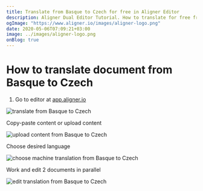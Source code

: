 ```yaml
---
title: Translate from Basque to Czech for free in Aligner Editor
description: Aligner Dual Editor Tutorial. How to translate for free from Basque to Czech. Aligner is multilingual document management platform. 
ogImage: "https://www.aligner.io/images/aligner-logo.png"
date: 2020-05-06T07:09:21+03:00
image: ../images/aligner-logo.png
onBlog: true
---
```


# How to translate document from Basque to Czech

1. Go to editor at [app.aligner.io](https://app.aligner.io "Aligner App web page")

![translate from Basque to Czech](../aligner-blank-editor.png "translate from Basque to Czech")

Copy-paste content or upload content

![upload content from Basque to Czech](../aligner-uploaded-document.png "upload content from Basque to Czech")

Choose desired language

![choose machine translation from Basque to Czech](../aligner-language-dropdown.png "choose machine translation from Basque to Czech")

Work and edit 2 documents in parallel

![edit translation from Basque to Czech](../aligner-double-sitded-editor.png "edit translation from Basque to Czech")

